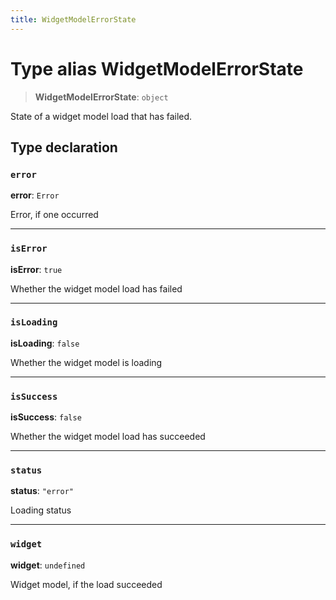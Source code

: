 ```yaml
---
title: WidgetModelErrorState
---
```


# Type alias WidgetModelErrorState

> **WidgetModelErrorState**: `object`

State of a widget model load that has failed.

## Type declaration

### `error`

**error**: `Error`

Error, if one occurred

***

### `isError`

**isError**: `true`

Whether the widget model load has failed

***

### `isLoading`

**isLoading**: `false`

Whether the widget model is loading

***

### `isSuccess`

**isSuccess**: `false`

Whether the widget model load has succeeded

***

### `status`

**status**: `"error"`

Loading status

***

### `widget`

**widget**: `undefined`

Widget model, if the load succeeded
